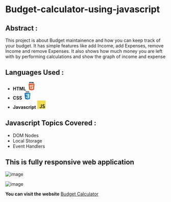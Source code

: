 # Budget-calculator-using-javascript
<h2> Abstract :</h2>
<p> This project is about Budget maintainence and how you can keep track of your budget. It has simple features like add Income, add Expenses, remove Income and remove Expenses. It also shows how much money you are left with by performing calculations and show the graph of income and expense</p>

<h2>Languages Used : </h2>
<ul>
  <li><b>HTML</b> <img alt="HTML5" width="26px" src="https://raw.githubusercontent.com/github/explore/80688e429a7d4ef2fca1e82350fe8e3517d3494d/topics/html/html.png" /></li>
  <li><b>CSS</b> <img alt="CSS3" width="26px" src="https://raw.githubusercontent.com/github/explore/80688e429a7d4ef2fca1e82350fe8e3517d3494d/topics/css/css.png" /></li>
  <li><b>Javascript</b> <img alt="JavaScript" width="26px" src="https://raw.githubusercontent.com/github/explore/80688e429a7d4ef2fca1e82350fe8e3517d3494d/topics/javascript/javascript.png" /></li>
 </ul>
 
 <h2>Javascript Topics Covered :</h2>
 <ul>
  <li>DOM Nodes</li>
  <li>Local Storage</li>
  <li>Event Handlers</li>
  </ul>
  
<h2>This is fully responsive web application</h2>

![image](https://user-images.githubusercontent.com/65955929/110600980-82929500-81aa-11eb-93eb-f01f9a3629bd.png)

![image](https://user-images.githubusercontent.com/65955929/110601174-ac4bbc00-81aa-11eb-8a97-3a4722c69ab3.png)


**You can visit the website** [Budget Calculator](https://yashbrid03.github.io/Budget-calculator/)
